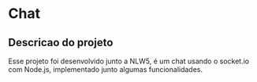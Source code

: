 # Chat

## Descricao do projeto
<p>Esse projeto foi desenvolvido junto a NLW5, é um chat usando o socket.io com Node.js, implementado junto algumas funcionalidades.</p>
